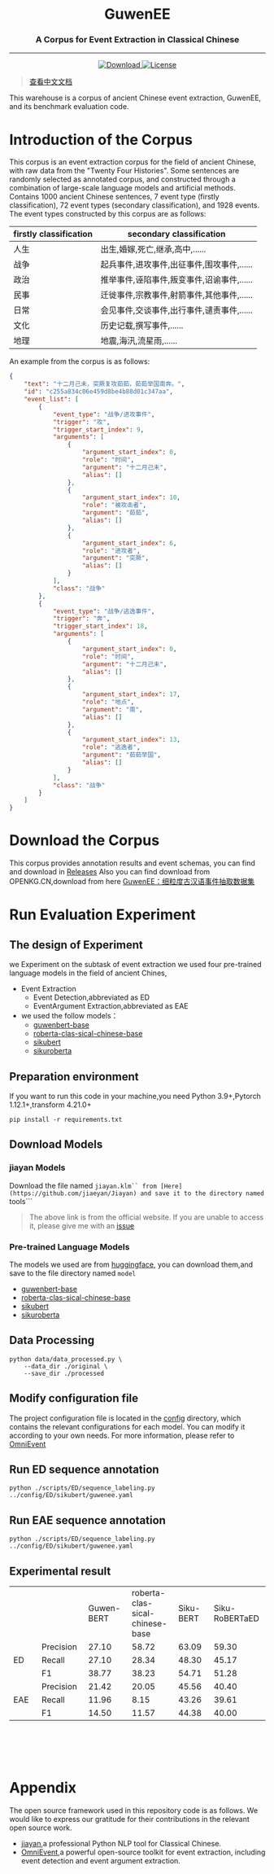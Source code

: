 
<div align='center'>

<h1>GuwenEE</h1>
<h3>A Corpus for Event Extraction in Classical Chinese</h3>


------

<p align="center">  
    <a href="https://github.com/Lyn4ever29/GuwenEE/releases">
        <img alt="Download" src="https://img.shields.io/badge/Download-GuwenEE-orange">
    </a>
    <a href="https://github.com/Lyn4ever29/GuwenEE/blob/main/LICENCE">
        <img alt="License" src="https://img.shields.io/badge/Licence-CC--BY-blue">
    </a>
</p>


</div>

> [查看中文文档](README.md)

This warehouse is a corpus of ancient Chinese event extraction, GuwenEE, and its benchmark evaluation code.


# Introduction of the Corpus
This corpus is an event extraction corpus for the field of ancient Chinese, with raw data from the "Twenty Four Histories". Some sentences are randomly selected as annotated corpus, and constructed through a combination of large-scale language models and artificial methods.
Contains 1000 ancient Chinese sentences, 7 event type (firstly classification), 72 event types (secondary classification), and 1928 events.
The event types constructed by this corpus are as follows:

|firstly classification|secondary classification|
|--|--|
|人生|出生,婚嫁,死亡,继承,高中,......|
|战争|起兵事件,进攻事件,出征事件,围攻事件,......|
|政治|推举事件,诬陷事件,叛变事件,诏谕事件,......|
|民事|迁徙事件,宗教事件,射箭事件,其他事件,......|
|日常|会见事件,交谈事件,出行事件,谴责事件,......|
|文化|历史记载,撰写事件,......|
|地理|地震,海汛,流星雨,......|

An example from the corpus is as follows:
```json
{
    "text": "十二月己未，突厥复攻茹茹，茹茹举国南奔。",
    "id": "c255a834c06e459d8be4b88d01c347aa",
    "event_list": [
        {
            "event_type": "战争/进攻事件",
            "trigger": "攻",
            "trigger_start_index": 9,
            "arguments": [
                {
                    "argument_start_index": 0,
                    "role": "时间",
                    "argument": "十二月己未",
                    "alias": []
                },
                {
                    "argument_start_index": 10,
                    "role": "被攻击者",
                    "argument": "茹茹",
                    "alias": []
                },
                {
                    "argument_start_index": 6,
                    "role": "进攻者",
                    "argument": "突厥",
                    "alias": []
                }
            ],
            "class": "战争"
        },
        {
            "event_type": "战争/逃逸事件",
            "trigger": "奔",
            "trigger_start_index": 18,
            "arguments": [
                {
                    "argument_start_index": 0,
                    "role": "时间",
                    "argument": "十二月己未",
                    "alias": []
                },
                {
                    "argument_start_index": 17,
                    "role": "地点",
                    "argument": "南",
                    "alias": []
                },
                {
                    "argument_start_index": 13,
                    "role": "逃逸者",
                    "argument": "茹茹举国",
                    "alias": []
                }
            ],
            "class": "战争"
        }
    ]
}
```

# Download the Corpus 
This corpus provides annotation results and event schemas,
you can find and download in [Releases](https://github.com/Lyn4ever29/GuwenEE/releases)
Also you can find download from OPENKG.CN,download from here [GuwenEE：细粒度古汉语事件抽取数据集](http://openkg.cn/dataset/guwenee)


# Run Evaluation Experiment
## The design of Experiment
we Experiment on the subtask of event extraction 
we used four pre-trained language models in the field of ancient Chines,
* Event Extraction
  * Event Detection,abbreviated as ED
  * EventArgument Extraction,abbreviated as EAE
* we used the follow models：
  * [guwenbert-base](https://huggingface.co/ethanyt/guwenbert-base)
  * [roberta-clas-sical-chinese-base](https://huggingface.co/KoichiYasuoka/roberta-clas-sical-chinese-base-char)
  * [sikubert](https://huggingface.co/sikubert)
  * [sikuroberta](https://huggingface.co/sikuroberta)

## Preparation environment
If you want to run this code in your machine,you need Python 3.9+,Pytorch 1.12.1+,transform 4.21.0+ 
```shell
pip install -r requirements.txt 
```

##  Download Models
### jiayan Models 
Download the file named ```jiayan.klm`` from [Here](https://github.com/jiaeyan/Jiayan) and save it to the directory named ```tools```
> The above link is from the official website. If you are unable to access it, please give me with an [issue](https://github.com/Lyn4ever29/GuwenEE/issues)

### Pre-trained Language Models
The models we used are from [huggingface](https://huggingface.co/),
you can download them,and save to the  file directory named ```model```
* [guwenbert-base](https://huggingface.co/ethanyt/guwenbert-base)
* [roberta-clas-sical-chinese-base](https://huggingface.co/KoichiYasuoka/roberta-clas-sical-chinese-base-char)
* [sikubert](https://huggingface.co/sikubert)
* [sikuroberta](https://huggingface.co/sikuroberta)


## Data Processing
```shell
python data/data_processed.py \
    --data_dir ./original \
    --save_dir ./processed
```
## Modify configuration file
The project configuration file is located in the [config](./config) directory, which contains the relevant configurations for each model. You can modify it according to your own needs. 
For more information, please refer to [OmniEvent](https://github.com/THU-KEG/OmniEvent)


## Run ED sequence annotation 
```shell
python ./scripts/ED/sequence_labeling.py ../config/ED/sikubert/guwenee.yaml
```
##  Run EAE sequence annotation 
```shell
python ./scripts/ED/sequence_labeling.py ../config/ED/sikubert/guwenee.yaml
```

## Experimental result
<table style="height: 340px;" width="707">
<tbody>
<tr>
<td style="width: 141.238px;"></td>
<td style="width: 141.238px;"></td>
<td style="width: 141.238px;">Guwen-BERT</td>
<td style="width: 141.238px;">roberta-clas-sical-chinese-base</td>
<td style="width: 141.238px;">Siku-BERT</td>
<td style="width: 141.238px;">Siku-RoBERTaED</td>
</tr>
<tr>
<td style="width: 141.238px;" rowspan="3">ED</td>
<td style="width: 141.238px;">Precision</td>
<td style="width: 141.238px;">27.10</td>
<td style="width: 141.238px;">58.72</td>
<td style="width: 141.238px;">63.09</td>
<td style="width: 141.238px;">59.30</td>
</tr>
<tr>
<td style="width: 141.238px;">Recall</td>
<td style="width: 141.238px;">27.10</td>
<td style="width: 141.238px;">28.34</td>
<td style="width: 141.238px;">48.30</td>
<td style="width: 141.238px;">45.17</td>
</tr>
<tr>
<td style="width: 141.238px;">F1</td>
<td style="width: 141.238px;">38.77</td>
<td style="width: 141.238px;">38.23</td>
<td style="width: 141.238px;">54.71</td>
<td style="width: 141.238px;">51.28</td>
</tr>
<tr>
<td style="width: 141.238px;" rowspan="3">EAE</td>
<td style="width: 141.238px;">Precision</td>
<td style="width: 141.238px;">21.42</td>
<td style="width: 141.238px;">20.05</td>
<td style="width: 141.238px;">45.56</td>
<td style="width: 141.238px;">40.40</td>
</tr>
<tr>
<td style="width: 141.238px;">Recall</td>
<td style="width: 141.238px;">11.96</td>
<td style="width: 141.238px;">8.15</td>
<td style="width: 141.238px;">43.26</td>
<td style="width: 141.238px;">39.61</td>
</tr>
<tr>
<td style="width: 141.238px;">F1</td>
<td style="width: 141.238px;">14.50</td>
<td style="width: 141.238px;">11.57</td>
<td style="width: 141.238px;">44.38</td>
<td style="width: 141.238px;">40.00</td>
</tr>
</tbody>
</table>

# Appendix
The open source framework used in this repository code is as follows. We would like to express our gratitude for their contributions in the relevant open source work.
*   [jiayan](https://github.com/jiaeyan/Jiayan),a professional Python NLP tool for Classical Chinese.
*   [OmniEvent](https://github.com/THU-KEG/OmniEvent),a powerful open-source toolkit for event extraction, including event detection and event argument extraction. 
